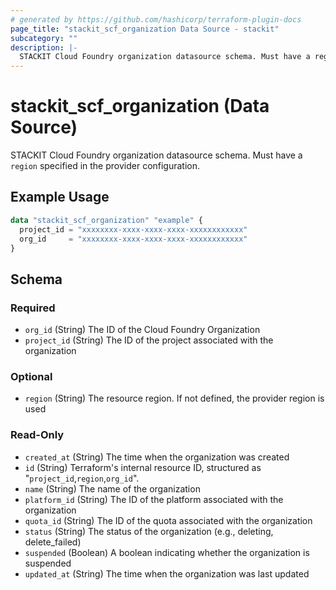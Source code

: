 ```yaml
---
# generated by https://github.com/hashicorp/terraform-plugin-docs
page_title: "stackit_scf_organization Data Source - stackit"
subcategory: ""
description: |-
  STACKIT Cloud Foundry organization datasource schema. Must have a region specified in the provider configuration.
---
```


# stackit_scf_organization (Data Source)

STACKIT Cloud Foundry organization datasource schema. Must have a `region` specified in the provider configuration.

## Example Usage

```terraform
data "stackit_scf_organization" "example" {
  project_id = "xxxxxxxx-xxxx-xxxx-xxxx-xxxxxxxxxxxx"
  org_id     = "xxxxxxxx-xxxx-xxxx-xxxx-xxxxxxxxxxxx"
}
```

<!-- schema generated by tfplugindocs -->
## Schema

### Required

- `org_id` (String) The ID of the Cloud Foundry Organization
- `project_id` (String) The ID of the project associated with the organization

### Optional

- `region` (String) The resource region. If not defined, the provider region is used

### Read-Only

- `created_at` (String) The time when the organization was created
- `id` (String) Terraform's internal resource ID, structured as "`project_id`,`region`,`org_id`".
- `name` (String) The name of the organization
- `platform_id` (String) The ID of the platform associated with the organization
- `quota_id` (String) The ID of the quota associated with the organization
- `status` (String) The status of the organization (e.g., deleting, delete_failed)
- `suspended` (Boolean) A boolean indicating whether the organization is suspended
- `updated_at` (String) The time when the organization was last updated
